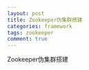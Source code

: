 ```yaml
---
layout: post
title: Zookeeper伪集群搭建
categories: framework 
tags: zookeeper
comment: true
---
```


Zookeeper伪集群搭建